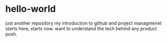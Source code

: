 # hello-world
just another repository
my introduction to github and project managmenet starts here, starts now. 
want to understand the tech behind any product push. 
